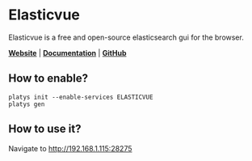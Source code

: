 # Elasticvue

Elasticvue is a free and open-source elasticsearch gui for the browser. 

**[Website](https://elasticvue.com/)** | **[Documentation](https://elasticvue.com/usage)** | **[GitHub](https://github.com/cars10/elasticvue)**

## How to enable?

```
platys init --enable-services ELASTICVUE
platys gen
```

## How to use it?

Navigate to <http://192.168.1.115:28275>